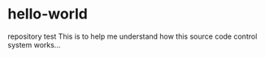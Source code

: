 # hello-world
repository test
This is to help me understand how this source code control system works...
